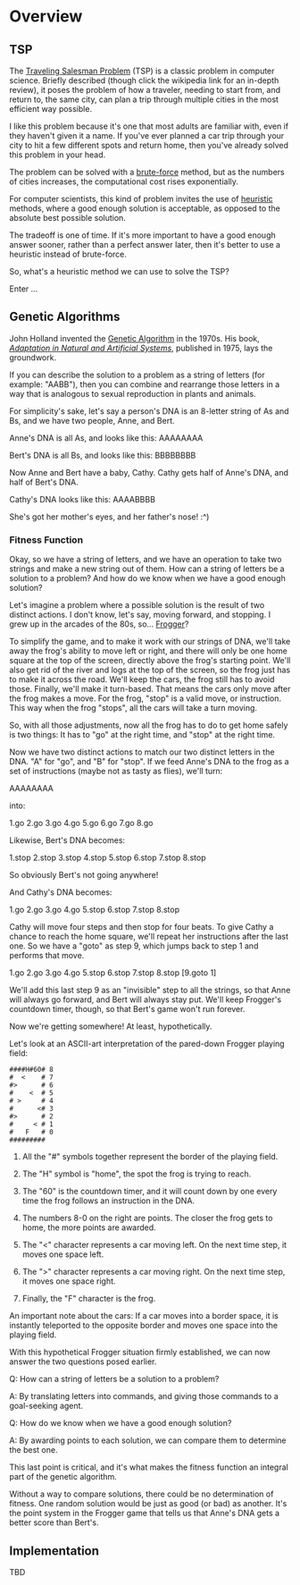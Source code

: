 Overview
========

TSP
---

The [Traveling Salesman Problem](https://en.wikipedia.org/wiki/Travelling_salesman_problem) (TSP) is a
classic problem in computer science. Briefly described (though click the wikipedia link for an in-depth review), 
it poses the problem of how a traveler, needing to start from, and return to, the same city,
 can plan a trip through multiple cities in the most efficient way possible.

I like this problem because it's one that most adults are familiar with, even if they haven't given it a name.
If you've ever planned a car trip through your city to hit a few different spots and return home, then
you've already solved this problem in your head. 

The problem can be solved with a [brute-force](https://en.wikipedia.org/wiki/Brute-force_search) method,
but as the numbers of cities increases, the computational cost rises exponentially.

For computer scientists, this kind of problem invites the use of [heuristic](https://en.wikipedia.org/wiki/Heuristic_\(computer_science\))
methods, where a good enough solution is acceptable, as opposed to the absolute best possible solution.

The tradeoff is one of time. If it's more important to have a good enough answer sooner, 
rather than a perfect answer later, then it's better to use a heuristic instead of brute-force. 

So, what's a heuristic method we can use to solve the TSP?

Enter ...

Genetic Algorithms
------------------

John Holland invented the [Genetic Algorithm](https://en.wikipedia.org/wiki/Genetic_algorithm) in the 1970s.
His book, *[Adaptation in Natural and Artificial Systems](https://mitpress.mit.edu/9780262581110/adaptation-in-natural-and-artificial-systems/)*,
published in 1975, lays the groundwork.

If you can describe the solution to a problem as a string of letters (for example: "AABB"), then you can combine
and rearrange those letters in a way that is analogous to sexual reproduction in plants and animals.

For simplicity's sake, let's say a person's DNA is an 8-letter string of As and Bs, and we have two people, Anne, and Bert.

Anne's DNA is all As, and looks like this: AAAAAAAA

Bert's DNA is all Bs, and looks like this: BBBBBBBB

Now Anne and Bert have a baby, Cathy. Cathy gets half of Anne's DNA, and half of Bert's DNA.

Cathy's DNA looks like this: AAAABBBB

She's got her mother's eyes, and her father's nose! :^)

### Fitness Function

Okay, so we have a string of letters, and we have an operation to take two strings and make a new string out of them.
How can a string of letters be a solution to a problem? And how do we know when we have a good enough solution?

Let's imagine a problem where a possible solution is the result of two distinct actions.
I don't know, let's say, moving forward, and stopping. I grew up in the arcades of the 80s, so... 
[Frogger](https://en.wikipedia.org/wiki/Frogger)?

To simplify the game, and to make it work with our strings of DNA, we'll take away the frog's ability 
to move left or right, and there will only be one home square
at the top of the screen, directly above the frog's starting point. We'll also get rid of the river
and logs at the top of the screen, so the frog just has to make it across the road. We'll keep the cars,
the frog still has to avoid those. Finally, we'll make it turn-based. That means the cars only
move after the frog makes a move. For the frog, "stop" is a valid move, or instruction. This way when
the frog "stops", all the cars will take a turn moving.

So, with all those adjustments, now all the frog has to do to get home safely is two things:
It has to "go" at the right time, and "stop" at the right time.

Now we have two distinct actions to match our two distinct letters in the DNA. 
"A" for "go", and "B" for "stop".
If we feed Anne's DNA to the frog as a set of instructions 
(maybe not as tasty as flies), we'll turn:

AAAAAAAA

into:

1.go 2.go 3.go 4.go 5.go 6.go 7.go 8.go 

Likewise, Bert's DNA becomes:

1.stop 2.stop 3.stop 4.stop 5.stop 6.stop 7.stop 8.stop

So obviously Bert's not going anywhere!

And Cathy's DNA becomes:

1.go 2.go 3.go 4.go 5.stop 6.stop 7.stop 8.stop 

Cathy will move four steps and then stop for four beats. To give Cathy a chance to reach the home square, 
we'll repeat her instructions after the last one. So we have a "goto" as step 9, 
which jumps back to step 1 and performs that move.

1.go 2.go 3.go 4.go 5.stop 6.stop 7.stop 8.stop [9.goto 1]

We'll add this last step 9 as an "invisible" step to all the strings, so that Anne will always go forward, and
Bert will always stay put. We'll keep Frogger's countdown timer, though, so that Bert's game won't run forever.

Now we're getting somewhere! At least, hypothetically.

Let's look at an ASCII-art interpretation of the pared-down Frogger playing field:

    ####H#60# 8
    #  <    # 7
    #>      # 6
    #    <  # 5
    # >     # 4
    #      <# 3    
    #>      # 2
    #     < # 1
    #   F   # 0
    #########  
   
1.  All the "#" symbols together represent the border of the playing field.

2.  The "H" symbol is "home", the spot the frog is trying to reach.

3.  The "60" is the countdown timer, and it will count down by one every time the frog follows an instruction in the DNA.

4.  The numbers 8-0 on the right are points. The closer the frog gets to home, the more points are awarded.

5.  The "<" character represents a car moving left. On the next time step, it moves one space left.
    
6.  The ">" character represents a car moving right. On the next time step, it moves one space right.

7.  Finally, the "F" character is the frog.

An important note about the cars: If a car moves into a border space, it is instantly teleported 
to the opposite border and moves one space into the playing field.

With this hypothetical Frogger situation firmly established, 
we can now answer the two questions posed earlier.

Q: How can a string of letters be a solution to a problem?

A: By translating letters into commands, and giving those commands to a goal-seeking agent.

Q: How do we know when we have a good enough solution?

A: By awarding points to each solution, we can compare them to determine the best one.

This last point is critical, and it's what makes the fitness function an integral part of the genetic algorithm.

Without a way to compare solutions, there could be no determination of fitness. One random solution would be
just as good (or bad) as another. It's the point system in the Frogger game that tells
us that Anne's DNA gets a better score than Bert's. 

Implementation
--------------

TBD
